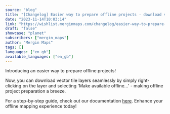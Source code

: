 ```yaml
---
source: "blog"
title: "[Changelog] Easier way to prepare offline projects - download vector tile layers"
date: "2023-11-14T10:03:14"
link: "https://wishlist.merginmaps.com/changelog/easier-way-to-prepare-offline-projects-download-vector-tile-layers?utm_source=qgis"
draft: "false"
showcase: "planet"
subscribers: ["mergin_maps"]
author: "Mergin Maps"
tags: []
languages: ["en_gb"]
available_languages: ["en_gb"]
---
```


<p>Introducing an easier way to prepare offline projects! </p><p>Now, you can download vector tile layers seamlessly by simply right-clicking on the layer and selecting 'Make available offline...' - making offline project preparation a breeze. </p><p>For a step-by-step guide, check out our documentation <a href="https://merginmaps.com/docs/gis/settingup_background_map/#downloading-vector-tiles-using-mergin-maps-plugin-for-qgis" rel="noopener noreferrer nofollow" target="_new">here</a>. Enhance your offline mapping experience today!</p>
